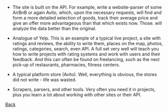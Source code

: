 - The site is built on the API. For example, write a website-parser of some AirBnB or again Avito, which, upon the necessary requests, will find and form a more detailed selection of goods, track their average price and give an offer more advantageous than that which exists now. Those. will analyze the data better than the original.

- Analogue of Yelp. This is an example of a typical live project, a site with ratings and reviews, the ability to write them, places on the map, photos, ratings, categories, search, even API. A full set very well will teach you how to write projects with rating systems and work with users and their feedback. And this can often be found on freelancing, such as the next pick-up of restaurants, pharmacies, fitness centers.

- A typical platform store (Avito). Well, everything is obvious, the stores did not write - life was wasted.

- Scrapers, parsers, and other tools. Very often you need it in projects, plus you learn a lot about working with other sites or their API.

[Back](https://github.com/niten2/test_tasks)
